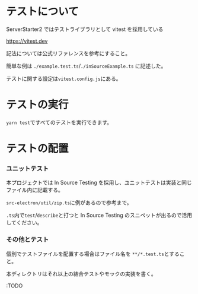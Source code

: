 # テストについて

ServerStarter2 ではテストライブラリとして vitest を採用している

https://vitest.dev

記法については公式リファレンスを参考にすること。

簡単な例は `./example.test.ts`/`./inSourceExample.ts` に記述した。

テストに関する設定は`vitest.config.js`にある。

# テストの実行

`yarn test`ですべてのテストを実行できます。

# テストの配置

### ユニットテスト

本プロジェクトでは In Source Testing を採用し、ユニットテストは実装と同じファイル内に記載する。

`src-electron/util/zip.ts`に例があるので参考まで。

`.ts`内で`test`/`describe`と打つと In Source Testing のスニペットが出るので活用してください。

### その他とテスト

個別でテストファイルを配置する場合はファイル名を `**/*.test.ts`とすること。

本ディレクトリはそれ以上の結合テストやモックの実装を書く。

:TODO
